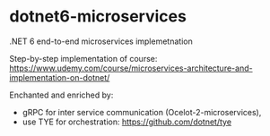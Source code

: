# dotnet6-microservices
.NET 6 end-to-end microservices implemetnation 

Step-by-step implementation of course: https://www.udemy.com/course/microservices-architecture-and-implementation-on-dotnet/

Enchanted and enriched by:
* gRPC for inter service communication (Ocelot-2-microservices),
* use TYE for orchestration: https://github.com/dotnet/tye
